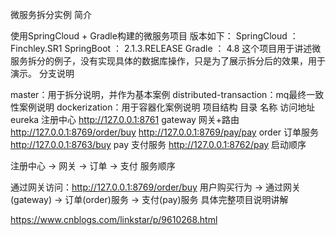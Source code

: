 微服务拆分实例
简介

使用SpringCloud + Gradle构建的微服务项目
版本如下：
SpringCloud ： Finchley.SR1
SpringBoot ： 2.1.3.RELEASE
Gradle ： 4.8
这个项目用于讲述微服务拆分的例子，没有实现具体的数据库操作，只是为了展示拆分后的效果，用于演示。
分支说明

master：用于拆分说明，并作为基本案例
distributed-transaction：mq最终一致性案例说明
dockerization：用于容器化案例说明
项目结构
目录 	名称 	访问地址
eureka 	注册中心 	http://127.0.0.1:8761
gateway 	网关+路由 	http://127.0.0.1:8769/order/buy
http://127.0.0.1:8769/pay/pay
order 	订单服务 	http://127.0.0.1:8763/buy
pay 	支付服务 	http://127.0.0.1:8762/pay
启动顺序

注册中心 -> 网关 -> 订单 -> 支付
服务顺序

通过网关访问：http://127.0.0.1:8769/order/buy
用户购买行为 -> 通过网关(gateway) -> 订单(order)服务 -> 支付(pay)服务
具体完整项目说明讲解

https://www.cnblogs.com/linkstar/p/9610268.html